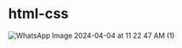 # html-css
![WhatsApp Image 2024-04-04 at 11 22 47 AM (1)](https://github.com/syedzubaira/html-css/assets/156766633/7d6fd991-ffcd-456b-8756-a6a52f0882cb)
